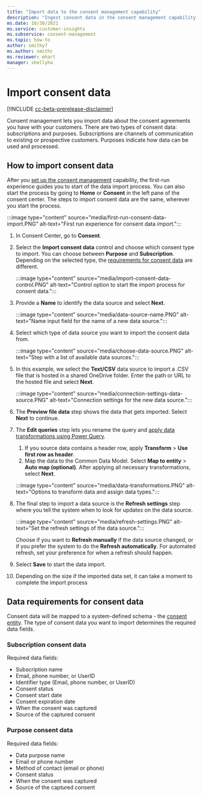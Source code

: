 ```yaml
---
title: "Import data to the consent management capability"
description: "Ingest consent data in the consent management capability of Customer Insights."
ms.date: 10/30/2021
ms.service: customer-insights
ms.subservice: consent-management
ms.topic: how-to
author: smithy7
ms.author: smithc
ms.reviewer: mhart
manager: shellyha
---
```


# Import consent data

[!INCLUDE [cc-beta-prerelease-disclaimer](includes/cc-beta-prerelease-disclaimer.md)]

Consent management lets you import data about the consent agreements you have with your customers. There are two types of consent data: subscriptions and purposes. Subscriptions are channels of communication to existing or prospective customers. Purposes indicate how data can be used and processed.

## How to import consent data

After you [set up the consent management](get-started.md) capability, the first-run experience guides you to start of the data import process. You can also start the process by going to **Home** or **Consent** in the left pane of the consent center. The steps to import consent data are the same, wherever you start the process. 

:::image type="content" source="media/first-run-consent-data-import.PNG" alt-text="First run experience for consent data import.":::

1. In Consent Center, go to **Consent**.

1. Select the **Import consent data** control and choose which consent type to import. You can choose between **Purpose** and **Subscription**. Depending on the selected type, the [requirements for consent data](#data-requirements-for-consent-data) are different.
   
   :::image type="content" source="media/import-consent-data-control.PNG" alt-text="Control option to start the import process for consent data.":::

1. Provide a **Name** to identify the data source and select **Next**.
   
   :::image type="content" source="media/data-source-name.PNG" alt-text="Name input field for the name of a new data source.":::

1. Select which type of data source you want to import the consent data from. 

   :::image type="content" source="media/choose-data-source.PNG" alt-text="Step with a list of available data sources.":::

1. In this example, we select the **Text/CSV** data source to import a .CSV file that is hosted in a shared OneDrive folder. Enter the path or URL to the hosted file and select **Next**. 
   
   :::image type="content" source="media/connection-settings-data-source.PNG" alt-text="Connection settings for the new data source.":::

1. The **Preview file data** step shows the data that gets imported. Select **Next** to continue. 
  
1. The **Edit queries** step lets you rename the query and [apply data transformations using Power Query](/power-query/power-query-ui.md). 
   1. If you source data contains a header row, apply **Transform** > **Use first row as header**.
   1. Map the data to the Common Data Model. Select **Map to entity** > **Auto map (optional)**.
   After applying all necessary transformations, select **Next**.
   
   :::image type="content" source="media/data-transformations.PNG" alt-text="Options to transform data and assign data types.":::

1. The final step to import a data source is the **Refresh settings** step where you tell the system when to look for updates on the data source. 
   
   :::image type="content" source="media/refresh-settings.PNG" alt-text="Set the refresh settings of the data source.":::
   
   Choose if you want to **Refresh manually** if the data source changed, or if you prefer the system to do the **Refresh automatically**. For automated refresh, set your preference for when a refresh should happen.

1. Select **Save** to start the data import. 

1. Depending on the size if the imported data set, it can take a moment to complete the import process

## Data requirements for consent data

Consent data will be mapped to a system-defined schema - the [consent entity](glossary.md#consent-entity). The type of consent data you want to import determines the required data fields. 

### Subscription consent data

Required data fields: 

- Subscription name
- Email, phone number, or UserID
- Identifier type (Email, phone number, or UserID)
- Consent status
- Consent start date
- Consent expiration date
- When the consent was captured
- Source of the captured consent

### Purpose consent data

Required data fields: 

- Data purpose name
- Email or phone number
- Method of contact (email or phone)
- Consent status
- When the consent was captured
- Source of the captured consent
